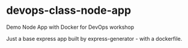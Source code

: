 # devops-class-node-app
Demo Node App with Docker for DevOps workshop

Just a base express app built by express-generator - with a dockerfile.
